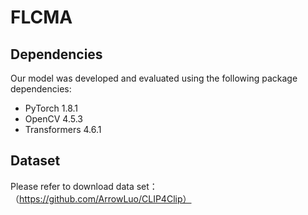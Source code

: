 # FLCMA
## Dependencies
Our model was developed and evaluated using the following package dependencies:
* PyTorch 1.8.1
* OpenCV 4.5.3
* Transformers 4.6.1

## Dataset
Please refer to download data set：（https://github.com/ArrowLuo/CLIP4Clip）

